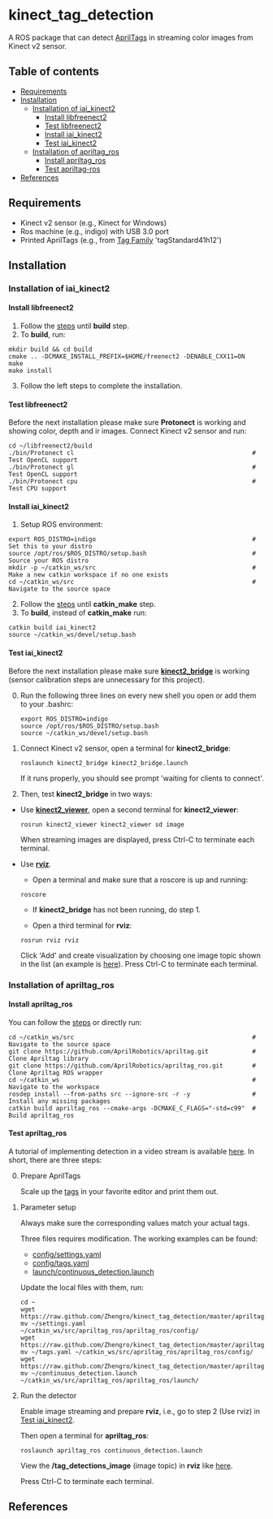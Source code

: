 # kinect_tag_detection
A ROS package that can detect [AprilTags](https://april.eecs.umich.edu/software/apriltag) in streaming color images from Kinect v2 sensor.

## Table of contents
- [Requirements](#requirements)
- [Installation](#installation)
  - [Installation of iai_kinect2](#installation-of-iai_kinect2)
    - [Install libfreenect2](#install-libfreenect2)
    - [Test libfreenect2](#test-libfreenect2)
    - [Install iai_kinect2](#install-iai_kinect2)
    - [Test iai_kinect2](#test-iai_kinect2)
  - [Installation of apriltag_ros](#installation-of-apriltag_ros)
    - [Install apriltag_ros](#install-apriltag_ros)
    - [Test apriltag-ros](#test-apriltag_ros)
- [References](#references)

## Requirements
* Kinect v2 sensor (e.g., Kinect for Windows)
* Ros machine (e.g., indigo) with USB 3.0 port
* Printed AprilTags (e.g., from [Tag Family](https://github.com/AprilRobotics/apriltag-imgs) 'tagStandard41h12')

## Installation
### Installation of iai_kinect2
#### Install libfreenect2
1. Follow the [steps](https://github.com/OpenKinect/libfreenect2) until **build** step.
2. To **build**, run:
```
mkdir build && cd build
cmake .. -DCMAKE_INSTALL_PREFIX=$HOME/freenect2 -DENABLE_CXX11=ON
make
make install
```
3. Follow the left steps to complete the installation.
#### Test libfreenect2
Before the next installation please make sure **Protonect** is working and showing color, depth and ir images.
Connect Kinect v2 sensor and run:
```
cd ~/libfreenect2/build
./bin/Protonect cl                                                 # Test OpenCL support
./bin/Protonect gl                                                 # Test OpenCL support
./bin/Protonect cpu                                                # Test CPU support
```
#### Install iai_kinect2
1. Setup ROS environment:
```
export ROS_DISTRO=indigo                                           # Set this to your distro
source /opt/ros/$ROS_DISTRO/setup.bash                             # Source your ROS distro 
mkdir -p ~/catkin_ws/src                                           # Make a new catkin workspace if no one exists
cd ~/catkin_ws/src                                                 # Navigate to the source space
```
2. Follow the [steps](https://github.com/code-iai/iai_kinect2) until **catkin_make** step.
3. To **build**, instead of **catkin_make** run:
```
catkin build iai_kinect2
source ~/catkin_ws/devel/setup.bash
```
#### Test iai_kinect2
Before the next installation please make sure **[kinect2_bridge](https://github.com/code-iai/iai_kinect2/tree/master/kinect2_bridge)** is working (sensor calibration steps are unnecessary for this project).

0. Run the following three lines on every new shell you open or add them to your .bashrc:
   ```
   export ROS_DISTRO=indigo
   source /opt/ros/$ROS_DISTRO/setup.bash
   source ~/catkin_ws/devel/setup.bash
   ```
1. Connect Kinect v2 sensor, open a terminal for **kinect2_bridge**:
   ```
   roslaunch kinect2_bridge kinect2_bridge.launch
   ```
   If it runs properly, you should see prompt 'waiting for clients to connect'. 

2. Then, test **kinect2_bridge** in two ways:

* Use **[kinect2_viewer](https://github.com/code-iai/iai_kinect2/tree/master/kinect2_viewer)**, open a second terminal for **kinect2_viewer**:
  ```
  rosrun kinect2_viewer kinect2_viewer sd image
  ```
  When streaming images are displayed, press Ctrl-C to terminate each terminal.

* Use **[rviz](http://wiki.ros.org/rviz/UserGuide)**.

  * Open a terminal and make sure that a roscore is up and running:
  ```
  roscore
  ```
  * If **kinect2_bridge** has not been running, do step 1.

  * Open a third terminal for **rviz**:
  ```
  rosrun rviz rviz
  ```
  Click 'Add' and create visualization by choosing one image topic shown in the list (an example is [here](https://github.com/Zhengro/kinect_tag_detection/blob/master/rviz_add_by_topic.png)). Press Ctrl-C to terminate each terminal.
### Installation of apriltag_ros
#### Install apriltag_ros
You can follow the [steps](https://github.com/AprilRobotics/apriltag_ros) or directly run:
```
cd ~/catkin_ws/src                                                 # Navigate to the source space
git clone https://github.com/AprilRobotics/apriltag.git            # Clone Apriltag library
git clone https://github.com/AprilRobotics/apriltag_ros.git        # Clone Apriltag ROS wrapper
cd ~/catkin_ws                                                     # Navigate to the workspace
rosdep install --from-paths src --ignore-src -r -y                 # Install any missing packages
catkin build apriltag_ros --cmake-args -DCMAKE_C_FLAGS="-std=c99"  # Build apriltag_ros
```
#### Test apriltag_ros

A tutorial of implementing detection in a video stream is available [here](http://wiki.ros.org/apriltag_ros/Tutorials/Detection%20in%20a%20video%20stream). In short, there are three steps:

0. Prepare AprilTags
   
   Scale up the [tags](https://github.com/AprilRobotics/apriltag-imgs/tree/master/tagStandard52h13) in your favorite editor and print them out. 

1. Parameter setup
  
   Always make sure the corresponding values match your actual tags.
   
   Three files requires modification. The working examples can be found:
   - [config/settings.yaml](https://github.com/Zhengro/kinect_tag_detection/blob/master/apriltag_ros/config/settings.yaml)
   - [config/tags.yaml](https://github.com/Zhengro/kinect_tag_detection/blob/master/apriltag_ros/config/tags.yaml)
   - [launch/continuous_detection.launch](https://github.com/Zhengro/kinect_tag_detection/blob/master/apriltag_ros/launch/continuous_detection.launch)
   
   Update the local files with them, run:
   ```
   cd ~
   wget https://raw.github.com/Zhengro/kinect_tag_detection/master/apriltag_ros/config/settings.yaml
   mv ~/settings.yaml ~/catkin_ws/src/apriltag_ros/apriltag_ros/config/
   wget https://raw.github.com/Zhengro/kinect_tag_detection/master/apriltag_ros/config/tags.yaml
   mv ~/tags.yaml ~/catkin_ws/src/apriltag_ros/apriltag_ros/config/
   wget https://raw.github.com/Zhengro/kinect_tag_detection/master/apriltag_ros/launch/continuous_detection.launch
   mv ~/continuous_detection.launch ~/catkin_ws/src/apriltag_ros/apriltag_ros/launch/
   ```
2. Run the detector
   
   Enable image streaming and prepare **rviz**, i.e., go to step 2 (Use rviz) in [Test iai_kinect2](#test-iai_kinect2).

   Then open a terminal for **apriltag_ros**:
   ```
   roslaunch apriltag_ros continuous_detection.launch
   ```
   
   View the **/tag_detections_image** (image topic) in **rviz** like [here](https://github.com/Zhengro/kinect_tag_detection/blob/master/rviz_tag_detections_image.png).
   
   Press Ctrl-C to terminate each terminal.
## References
